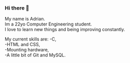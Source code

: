 ### Hi there 👋
My name is Adrian.<br>
Im a 22yo Computer Engineering student.<br>
I love to learn new things and being improving constantly.<br>

My current skills are:
-C, <br>
-HTML and CSS, <br>
-Mounting hardware, <br>
-A little bit of Git and MySQL.

<!--
**naxxomme/naxxomme** is a ✨ _special_ ✨ repository because its `README.md` (this file) appears on your GitHub profile.

Here are some ideas to get you started:

- 🔭 I’m currently working on ...
- 🌱 I’m currently learning ...
- 👯 I’m looking to collaborate on ...
- 🤔 I’m looking for help with ...
- 💬 Ask me about ...
- 📫 How to reach me: ...
- 😄 Pronouns: ...
- ⚡ Fun fact: ...
-->
